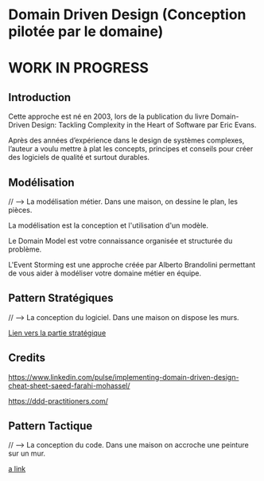 # Domain Driven Design (Conception pilotée par le domaine)

# WORK IN PROGRESS

## Introduction

Cette approche est né en 2003, lors de la publication du livre Domain-Driven Design: Tackling Complexity in the Heart of Software par Eric Evans.

Après des années d’expérience dans le design de systèmes complexes, l’auteur a voulu mettre à plat les concepts, principes et conseils pour créer des logiciels de qualité et surtout durables.


## Modélisation

// --> La modélisation métier. Dans une maison, on dessine le plan, les pièces.

La modélisation est la conception et l'utilisation d'un modèle. 

Le Domain Model est votre connaissance organisée et structurée du problème.

L'Event Storming est une approche créée par Alberto Brandolini permettant de vous aider à modéliser votre domaine métier en équipe.

## Pattern Stratégiques

// --> La conception du logiciel. Dans une maison on dispose les murs.

[Lien vers la partie stratégique](resources/strategic.md)

## Credits

https://www.linkedin.com/pulse/implementing-domain-driven-design-cheat-sheet-saeed-farahi-mohassel/

https://ddd-practitioners.com/


## Pattern Tactique

// --> La conception du code. Dans une maison on accroche une peinture sur un mur.

[a link](https://github.com/tanguybernard/my-awsome-ddd/blob/main/resources/tactic/README.md)
